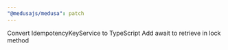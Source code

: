 ```yaml
---
"@medusajs/medusa": patch
---
```


Convert IdempotencyKeyService to TypeScript
Add await to retrieve in lock method
